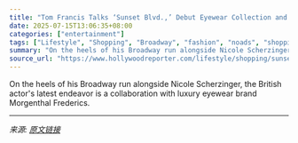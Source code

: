 ```yaml
---
title: "Tom Francis Talks ‘Sunset Blvd.,’ Debut Eyewear Collection and His Favorite Pussycat Dolls Song"
date: 2025-07-15T13:06:35+08:00
categories: ["entertainment"]
tags: ["Lifestyle", "Shopping", "Broadway", "fashion", "noads", "shopping", "Sunset Blvd."]
summary: "On the heels of his Broadway run alongside Nicole Scherzinger, the British actor's latest endeavor is a collaboration with luxury eyewear brand Morgenthal Frederics."
source_url: "https://www.hollywoodreporter.com/lifestyle/shopping/sunset-blvd-tom-francis-morgenthal-frederics-eyewear-collab-interview-1236314961/"
---
```


On the heels of his Broadway run alongside Nicole Scherzinger, the British actor's latest endeavor is a collaboration with luxury eyewear brand Morgenthal Frederics.

---

*来源: [原文链接](https://www.hollywoodreporter.com/lifestyle/shopping/sunset-blvd-tom-francis-morgenthal-frederics-eyewear-collab-interview-1236314961/)*
